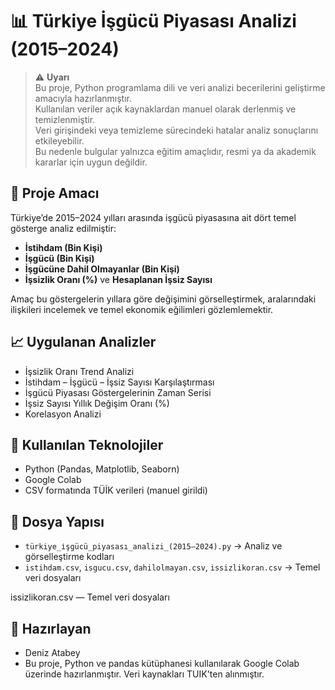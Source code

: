 # 📊 Türkiye İşgücü Piyasası Analizi (2015–2024)

> ⚠️ **Uyarı**  
> Bu proje, Python programlama dili ve veri analizi becerilerini geliştirme amacıyla hazırlanmıştır.  
> Kullanılan veriler açık kaynaklardan manuel olarak derlenmiş ve temizlenmiştir.  
> Veri girişindeki veya temizleme sürecindeki hatalar analiz sonuçlarını etkileyebilir.  
> Bu nedenle bulgular yalnızca eğitim amaçlıdır, resmi ya da akademik kararlar için uygun değildir.

## 🎯 Proje Amacı

Türkiye’de 2015–2024 yılları arasında işgücü piyasasına ait dört temel gösterge analiz edilmiştir:

- **İstihdam (Bin Kişi)**
- **İşgücü (Bin Kişi)**
- **İşgücüne Dahil Olmayanlar (Bin Kişi)**
- **İşsizlik Oranı (%)** ve **Hesaplanan İşsiz Sayısı**

Amaç bu göstergelerin yıllara göre değişimini görselleştirmek, aralarındaki ilişkileri incelemek ve temel ekonomik eğilimleri gözlemlemektir.

## 📈 Uygulanan Analizler

- İşsizlik Oranı Trend Analizi  
- İstihdam – İşgücü – İşsiz Sayısı Karşılaştırması  
- İşgücü Piyasası Göstergelerinin Zaman Serisi  
- İşsiz Sayısı Yıllık Değişim Oranı (%)  
- Korelasyon Analizi

## 🧰 Kullanılan Teknolojiler

- Python (Pandas, Matplotlib, Seaborn)  
- Google Colab  
- CSV formatında TÜİK verileri (manuel girildi)

## 📁 Dosya Yapısı

- `türkiye_i̇şgücü_piyasası_analizi_(2015–2024).py` → Analiz ve görselleştirme kodları  
- `istihdam.csv`, `isgucu.csv`, `dahilolmayan.csv`, `issizlikoran.csv` → Temel veri dosyaları


issizlikoran.csv — Temel veri dosyaları

## 🧠 Hazırlayan
- Deniz Atabey
- Bu proje, Python ve pandas kütüphanesi kullanılarak Google Colab üzerinde hazırlanmıştır. Veri kaynakları TUIK'ten alınmıştır.
